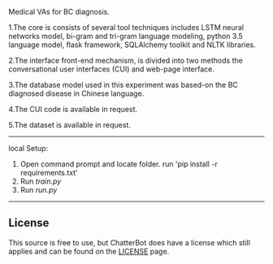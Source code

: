 Medical VAs for BC diagnosis.

1.The core is consists of several tool techniques includes LSTM neural networks model, bi-gram and tri-gram language modeling, python 3.5   language model, flask framework, SQLAlchemy toolkit and NLTK libraries. 

2.The interface front-end mechanism, is divided into two methods the conversational user interfaces (CUI) and web-page interface. 

3.The database model used in this experiment was based-on the BC diagnosed disease in Chinese language. 

4.The CUI code is available in request. 

5.The dataset is available in request.

------------------------------------------------------------------------------------------------------------------------------------------
 local Setup:
 1. Open command prompt and locate folder. run 'pip install -r requirements.txt'
 2. Run *train.py*
 3. Run *run.py*
------------------------------------------------------------------------------------------------------------------------------------------
## License
This source is free to use, but ChatterBot does have a license which still applies and can be found on the [LICENSE](https://github.com/gunthercox/ChatterBot/blob/master/LICENSE) page.
